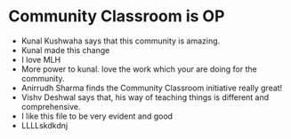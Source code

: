 # Community Classroom is OP

- Kunal Kushwaha says that this community is amazing.
- Kunal made this change
- I love MLH
- More power to kunal. love the work which your are doing for the community.
- Anirrudh Sharma finds the Community Classroom initiative really great!
- Vishv Deshwal says that, his way of teaching things is different and comprehensive.
- I like this file to be very evident and good
- LLLLskdkdnj
